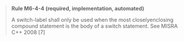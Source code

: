> **Rule M6-4-4 (required, implementation, automated)**
>
> A switch-label shall only be used when the most closelyenclosing compound statement is the body of a switch statement.
> See MISRA C++ 2008 [7]
